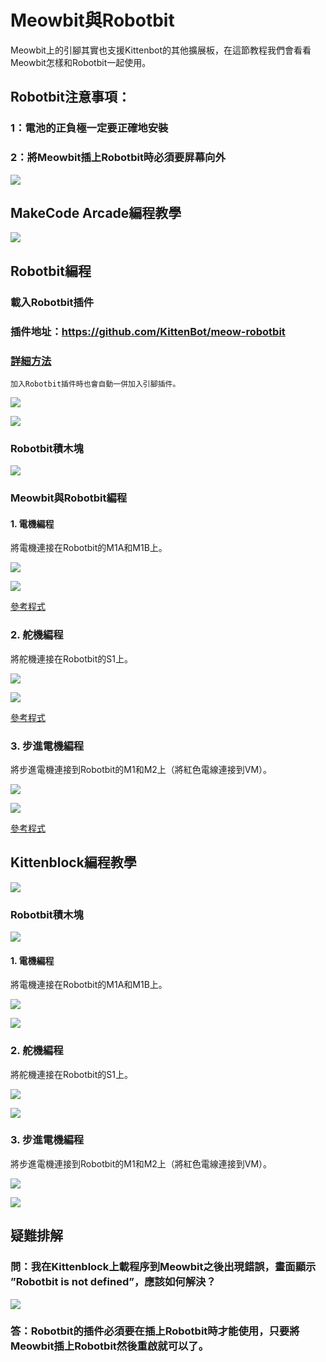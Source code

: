# Meowbit與Robotbit

Meowbit上的引腳其實也支援Kittenbot的其他擴展板，在這節教程我們會看看Meowbit怎樣和Robotbit一起使用。

## Robotbit注意事項：

### 1：電池的正負極一定要正確地安裝

### 2：將Meowbit插上Robotbit時必須要屏幕向外

![](./images/robotbit24.png)

## MakeCode Arcade編程教學

![](./images/acbanner.png)

## Robotbit編程

### 載入Robotbit插件

### 插件地址：https://github.com/KittenBot/meow-robotbit

### [詳細方法](../Makecode/powerBrickMC)

    加入Robotbit插件時也會自動一併加入引腳插件。

![](./images/sd5.png)

![](./images/robotbit1.png)

### Robotbit積木塊

![](./images/robotbit2.png)

### Meowbit與Robotbit編程

#### 1. 電機編程

將電機連接在Robotbit的M1A和M1B上。

![](../Microbit_eboard/RBimage/motor_wire.png)

![](./images/robotbit5.png)

[參考程式](https://makecode.com/_PtE25Ke69X5h)

### 2. 舵機編程

將舵機連接在Robotbit的S1上。

![](../Microbit_eboard/RBimage/servo_wire.png)

![](./images/robotbit6.png)

[參考程式](https://makecode.com/_FdTVtYRy55kr)

### 3. 步進電機編程

將步進電機連接到Robotbit的M1和M2上（將紅色電線連接到VM）。

![](../Microbit_eboard/RBimage/stepper_wire.png)

![](./images/robotbit7.png)

[參考程式](https://makecode.com/_9hk2UwcvsCAo)

##  Kittenblock編程教學

![](../functional_module/PWmodules/images/kbbanner.png)

### Robotbit積木塊

![](./images/kb15.png)

#### 1. 電機編程

將電機連接在Robotbit的M1A和M1B上。

![](../Microbit_eboard/RBimage/motor_wire.png)

![](./images/robotbit16.png)

### 2. 舵機編程

將舵機連接在Robotbit的S1上。

![](../Microbit_eboard/RBimage/servo_wire.png)

![](./images/robotbit17.png)


### 3. 步進電機編程

將步進電機連接到Robotbit的M1和M2上（將紅色電線連接到VM）。

![](../Microbit_eboard/RBimage/stepper_wire.png)

![](./images/robotbit18.png)

## 疑難排解

### 問：我在Kittenblock上載程序到Meowbit之後出現錯誤，畫面顯示 ”Robotbit is not defined”，應該如何解決？

![](./images/robotbit23.jpg)

### 答：Robotbit的插件必須要在插上Robotbit時才能使用，只要將Meowbit插上Robotbit然後重啟就可以了。